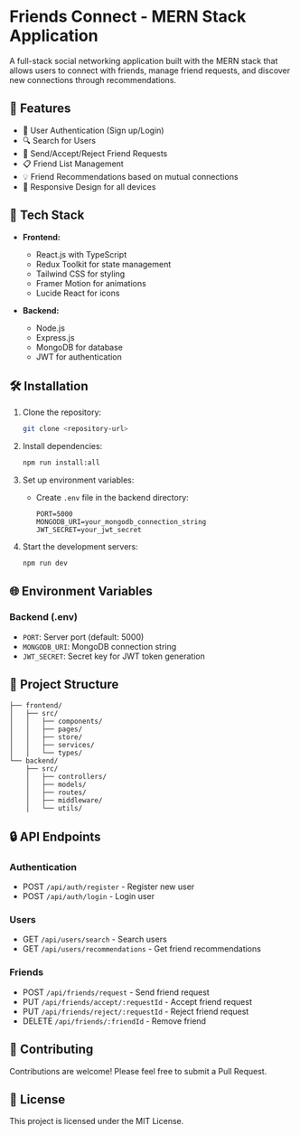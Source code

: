 # Friends Connect - MERN Stack Application

A full-stack social networking application built with the MERN stack that allows users to connect with friends, manage friend requests, and discover new connections through recommendations.

## 🌟 Features

- 👤 User Authentication (Sign up/Login)
- 🔍 Search for Users
- 👥 Send/Accept/Reject Friend Requests
- 📋 Friend List Management
- 💡 Friend Recommendations based on mutual connections
- 📱 Responsive Design for all devices

## 🚀 Tech Stack

- **Frontend:**
  - React.js with TypeScript
  - Redux Toolkit for state management
  - Tailwind CSS for styling
  - Framer Motion for animations
  - Lucide React for icons

- **Backend:**
  - Node.js
  - Express.js
  - MongoDB for database
  - JWT for authentication

## 🛠️ Installation

1. Clone the repository:
   ```bash
   git clone <repository-url>
   ```

2. Install dependencies:
   ```bash
   npm run install:all
   ```

3. Set up environment variables:
   - Create `.env` file in the backend directory:
     ```
     PORT=5000
     MONGODB_URI=your_mongodb_connection_string
     JWT_SECRET=your_jwt_secret
     ```

4. Start the development servers:
   ```bash
   npm run dev
   ```

## 🌐 Environment Variables

### Backend (.env)
- `PORT`: Server port (default: 5000)
- `MONGODB_URI`: MongoDB connection string
- `JWT_SECRET`: Secret key for JWT token generation

## 📁 Project Structure

```
├── frontend/
│   ├── src/
│   │   ├── components/
│   │   ├── pages/
│   │   ├── store/
│   │   ├── services/
│   │   └── types/
└── backend/
    ├── src/
    │   ├── controllers/
    │   ├── models/
    │   ├── routes/
    │   ├── middleware/
    │   └── utils/
```

## 🔒 API Endpoints

### Authentication
- POST `/api/auth/register` - Register new user
- POST `/api/auth/login` - Login user

### Users
- GET `/api/users/search` - Search users
- GET `/api/users/recommendations` - Get friend recommendations

### Friends
- POST `/api/friends/request` - Send friend request
- PUT `/api/friends/accept/:requestId` - Accept friend request
- PUT `/api/friends/reject/:requestId` - Reject friend request
- DELETE `/api/friends/:friendId` - Remove friend

## 🤝 Contributing

Contributions are welcome! Please feel free to submit a Pull Request.

## 📝 License

This project is licensed under the MIT License.